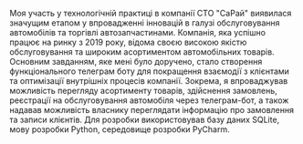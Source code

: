 Моя участь у технологічній практиці в компанії СТО "СаРай" виявилася значущим етапом у впровадженні інновацій в галузі обслуговування автомобілів та торгівлі автозапчастинами. Компанія, яка успішно працює на ринку з 2019 року, відома своєю високою якістю обслуговування та широким асортиментом автомобільних товарів.
Основним завданням, яке мені було доручено, стало створення функціонального телеграм боту для покращення взаємодії з клієнтами та оптимізації внутрішніх процесів компанії. Зокрема, я впроваджував можливість перегляду асортименту товарів, здійснення замовлень, реєстрації на обслуговування автомобіля через телеграм-бот, а також надавав можливість власнику переглядати інформацію про замовлення та записи клієнтів.
Для розробки використовував базу даних SQLite, мову розробки Python, середовище розробки PyCharm.

